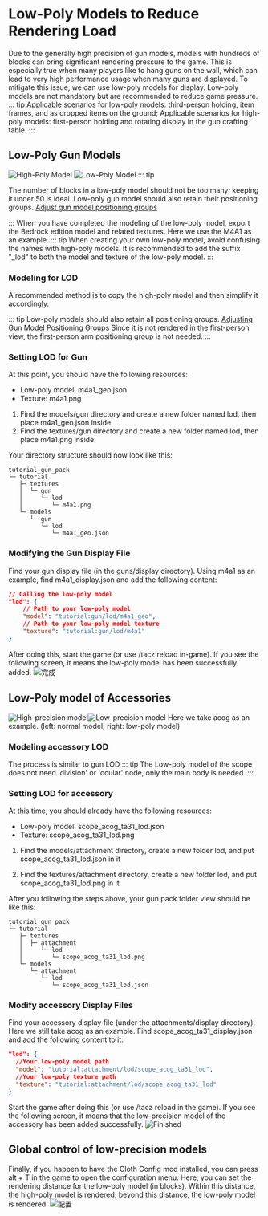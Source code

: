 # Low-Poly Models to Reduce Rendering Load

Due to the generally high precision of gun models, models with hundreds of blocks can bring significant rendering pressure to the game. This is especially true when many players like to hang guns on the wall, which can lead to very high performance usage when many guns are displayed. To mitigate this issue, we can use low-poly models for display. Low-poly models are not mandatory but are recommended to reduce game pressure.
::: tip
Applicable scenarios for low-poly models: third-person holding, item frames, and as dropped items on the ground; Applicable scenarios for high-poly models: first-person holding and rotating display in the gun crafting table.
:::

## Low-Poly Gun Models

![High-Poly Model](./lod_m4a1.png)
![Low-Poly Model](./lod_m4a1_lod.png)
::: tip

The number of blocks in a low-poly model should not be too many; keeping it under 50 is ideal. Low-poly gun model should also retain their positioning groups. [Adjust gun model positioning groups](/zh/gunpack/gun_positioning/)

:::
When you have completed the modeling of the low-poly model, export the Bedrock edition model and related textures. Here we use the M4A1 as an example.
::: tip
When creating your own low-poly model, avoid confusing the names with high-poly models. It is recommended to add the suffix "_lod" to both the model and texture of the low-poly model.
:::

### Modeling for LOD

A recommended method is to copy the high-poly model and then simplify it accordingly.

::: tip
Low-poly models should also retain all positioning groups.
[Adjusting Gun Model Positioning Groups](/gunpack/gun_positioning/)
Since it is not rendered in the first-person view, the first-person arm positioning group is not needed.
:::

### Setting LOD for Gun

At this point, you should have the following resources:

- Low-poly model: m4a1_geo.json
- Texture: m4a1.png

1. Find the models/gun directory and create a new folder named lod, then place m4a1_geo.json inside.
2. Find the textures/gun directory and create a new folder named lod, then place m4a1.png inside.

Your directory structure should now look like this:

```
tutorial_gun_pack
└─ tutorial
   ├─ textures
   │  └─ gun
   │     └─ lod
   │        └─ m4a1.png
   └─ models
      └─ gun
         └─ lod
            └─ m4a1_geo.json
```


### Modifying the Gun Display File

Find your gun display file (in the guns/display directory). Using m4a1 as an example, find m4a1_display.json and add the following content:

```json
// Calling the low-poly model
"lod": {
    // Path to your low-poly model
    "model": "tutorial:gun/lod/m4a1_geo",
    // Path to your low-poly model texture
    "texture": "tutorial:gun/lod/m4a1"
}

```

After doing this, start the game (or use /tacz reload in-game).
If you see the following screen, it means the low-poly model has been successfully added.
![完成](./lod_m4a1_finish.png)

## Low-Poly model of Accessories

![High-precision model](./lod_scope.png)![Low-precision model](./lod_scope_lod.png)
Here we take acog as an example. (left: normal model; right: low-poly model)

### Modeling accessory LOD

The process is similar to gun LOD
::: tip
The Low-poly model of the scope does not need 'division' or 'ocular' node, only the main body is needed.
:::

### Setting LOD for accessory

At this time, you should already have the following resources:

- Low-poly model: scope_acog_ta31_lod.json
- Texture: scope_acog_ta31_lod.png

1. Find the models/attachment directory, create a new folder lod, and put scope_acog_ta31_lod.json in it

2. Find the textures/attachment directory, create a new folder lod, and put scope_acog_ta31_lod.png in it

After you following the steps above, your gun pack folder view should be like this:

```
tutorial_gun_pack
└─ tutorial
   ├─ textures
   │  ├─ attachment
   │     └─ lod
   │        └─ scope_acog_ta31_lod.png
   └─ models
      └─ attachment
         └─ lod
            └─ scope_acog_ta31_lod.json
```

### Modify accessory Display Files

Find your accessory display file (under the attachments/display directory). Here we still take acog as an example. Find scope_acog_ta31_display.json and add the following content to it:

```json
"lod": {
  //Your low-poly model path
  "model": "tutorial:attachment/lod/scope_acog_ta31_lod",
  //Your low-poly texture path
  "texture": "tutorial:attachment/lod/scope_acog_ta31_lod"
}
```

Start the game after doing this (or use /tacz reload in the game).
If you see the following screen, it means that the low-precision model of the accessory has been added successfully.
![Finished](./lod_scope_finish.png)

## Global control of low-precision models

Finally, if you happen to have the Cloth Config mod installed, you can press alt + T in the game to open the configuration menu. Here, you can set the rendering distance for the low-poly model (in blocks). Within this distance, the high-poly model is rendered; beyond this distance, the low-poly model is rendered.
![配置](./lod_config.png)
